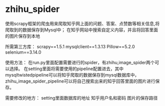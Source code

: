 # zhihu_spider
使用scrapy框架的爬虫用来爬取知乎网上面的问题、答案、点赞数等相关信息,将爬取到的数据保存到Mysql中； 在知乎网站中搜索自定义内容，并且将回答里面的图片保存到本地




所需第三方库：
scrapy==1.5.1
mysqlclient==1.3.13
Pillow==5.2.0
selenium==3.14.0



使用方法：
在run.py里面配置需要进行的spider，有zhihu,image_spider两个可以选择。
在setting里面将需要使用的pipeline配置进去，其中mysqltwistedpipeline可以将知乎爬取的数据保存到mysql数据库中，
zhihu_image_spider_pipeline可以将自己搜索出来的知乎回答里面的图片进行保存。


需要修改的地方：
setting里面数据库的地址
知乎用户名和密码
图片的保存路径

